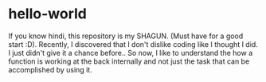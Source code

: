 # hello-world
If you know hindi, this repository is my SHAGUN. (Must have for a good start :D).
Recently, I discovered that I don't dislike coding like I thought I did. I just didn't give it a chance before..
So now, I like to understand the how a function is working at the back internally and not just the task that can be accomplished by using it.
